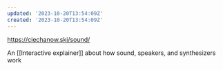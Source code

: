 ```yaml
---
updated: '2023-10-20T13:54:09Z'
created: '2023-10-20T13:54:09Z'
---
```

https://ciechanow.ski/sound/

An [[Interactive explainer]] about how sound, speakers, and synthesizers work